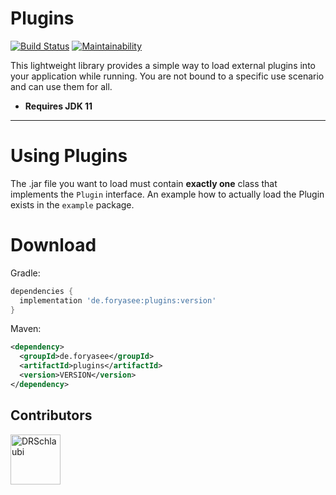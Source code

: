 # Plugins
[![Build Status](https://travis-ci.com/ForYaSee/Plugins.svg?branch=master)](https://travis-ci.com/ForYaSee/Plugins)
[![Maintainability](https://api.codeclimate.com/v1/badges/696e6b68d04bc40e201c/maintainability)](https://codeclimate.com/github/ForYaSee/Plugins/maintainability)

This lightweight library provides a simple way to load external plugins into your application while running.
You are not bound to a specific use scenario and can use them for all.

+ **Requires JDK 11**

---

# Using Plugins
The .jar file you want to load must contain **exactly one** class that implements the `Plugin` interface.
An example how to actually load the Plugin exists in the `example` package.

# Download

Gradle:
```gradle
dependencies {
  implementation 'de.foryasee:plugins:version'
}
```

Maven:
```xml
<dependency>
  <groupId>de.foryasee</groupId>
  <artifactId>plugins</artifactId>
  <version>VERSION</version>
</dependency>
```

## Contributors

[//]: contributors

<a href="https://github.com/DRSchlaubi"><img src="https://avatars0.githubusercontent.com/u/16060205?s=400&v=4" title="DRSchlaubi" width="80" height="80"></a>

[//]: contributors
